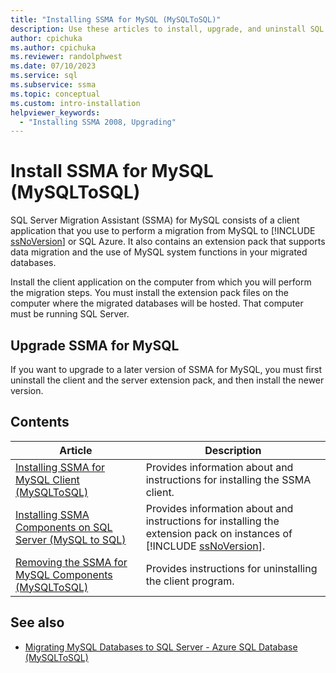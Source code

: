 ```yaml
---
title: "Installing SSMA for MySQL (MySQLToSQL)"
description: Use these articles to install, upgrade, and uninstall SQL Server Migration Assistant (SSMA) for MySQL, which includes a client application and extension pack.
author: cpichuka
ms.author: cpichuka
ms.reviewer: randolphwest
ms.date: 07/10/2023
ms.service: sql
ms.subservice: ssma
ms.topic: conceptual
ms.custom: intro-installation
helpviewer_keywords:
  - "Installing SSMA 2008, Upgrading"
---
```

# Install SSMA for MySQL (MySQLToSQL)

SQL Server Migration Assistant (SSMA) for MySQL consists of a client application that you use to perform a migration from MySQL to [!INCLUDE [ssNoVersion](../../includes/ssnoversion-md.md)] or SQL Azure. It also contains an extension pack that supports data migration and the use of MySQL system functions in your migrated databases.

Install the client application on the computer from which you will perform the migration steps. You must install the extension pack files on the computer where the migrated databases will be hosted. That computer must be running SQL Server.

## Upgrade SSMA for MySQL

If you want to upgrade to a later version of SSMA for MySQL, you must first uninstall the client and the server extension pack, and then install the newer version.

## Contents

| Article | Description |
| --- | --- |
| [Installing SSMA for MySQL Client (MySQLToSQL)](installing-ssma-for-mysql-client-mysqltosql.md) | Provides information about and instructions for installing the SSMA client. |
| [Installing SSMA Components on SQL Server (MySQL to SQL)](installing-ssma-components-on-sql-server-mysqltosql.md) | Provides information about and instructions for installing the extension pack on instances of [!INCLUDE [ssNoVersion](../../includes/ssnoversion-md.md)]. |
| [Removing the SSMA for MySQL Components (MySQLToSQL)](removing-the-ssma-for-mysql-components-mysqltosql.md) | Provides instructions for uninstalling the client program. |

## See also

- [Migrating MySQL Databases to SQL Server - Azure SQL Database (MySQLToSQL)](migrating-mysql-databases-to-sql-server-azure-sql-db-mysqltosql.md)

